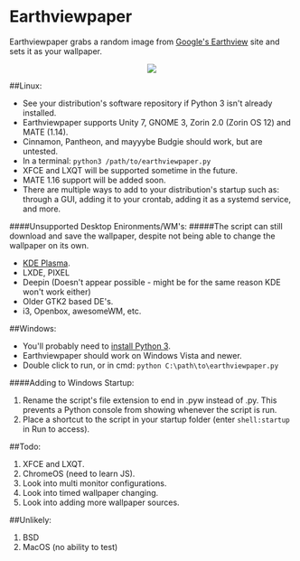 # Earthviewpaper
Earthviewpaper grabs a random image from [Google's Earthview]( https://earthview.withgoogle.com ) site and sets it as your wallpaper.

<p align="center">
  <img src="https://cdn3.iconfinder.com/data/icons/faticons/32/globe-01-128.png"/>
</p>

##Linux:
* See your distribution's software repository if Python 3 isn't already installed.
* Earthviewpaper supports Unity 7, GNOME 3, Zorin 2.0 (Zorin OS 12) and MATE (1.14).
* Cinnamon, Pantheon, and mayyybe Budgie should work, but are untested.
* In a terminal: ```python3 /path/to/earthviewpaper.py```
* XFCE and LXQT will be supported sometime in the future.
* MATE 1.16 support will be added soon.
* There are multiple ways to add to your distribution's startup such as: through a GUI, adding it to your crontab, adding it as a systemd service, and more.

####Unsupported Desktop Enironments/WM's:
#####The script can still download and save the wallpaper, despite not being able to change the wallpaper on its own.
* [KDE Plasma](https://www.reddit.com/r/linux/comments/4k1wht/i_made_a_script_that_changes_your_wallpaper_based/d3cvat2).
* LXDE, PIXEL
* Deepin (Doesn't appear possible - might be for the same reason KDE won't work either) 
* Older GTK2 based DE's.
* i3, Openbox, awesomeWM, etc.

##Windows:
* You'll probably need to [install Python 3](https://www.python.org/downloads/windows/).
* Earthviewpaper should work on Windows Vista and newer.
* Double click to run, or in cmd: ```python C:\path\to\earthviewpaper.py```

####Adding to Windows Startup:
1. Rename the script's file extension to end in .pyw instead of .py. This prevents a Python console from showing whenever the script is run.
2. Place a shortcut to the script in your startup folder (enter ```shell:startup``` in Run to access).

##Todo:
1. XFCE and LXQT.
2. ChromeOS (need to learn JS).
3. Look into multi monitor configurations.
4. Look into timed wallpaper changing.
5. Look into adding more wallpaper sources.

##Unlikely:
1. BSD
2. MacOS (no ability to test)
